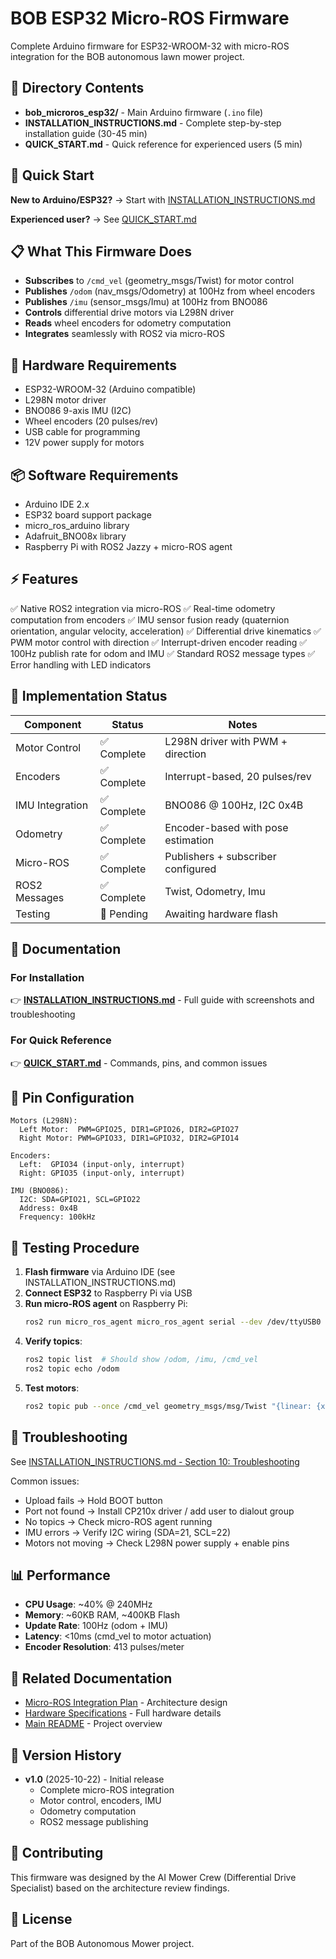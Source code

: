 # BOB ESP32 Micro-ROS Firmware

Complete Arduino firmware for ESP32-WROOM-32 with micro-ROS integration for the BOB autonomous lawn mower project.

## 📁 Directory Contents

- **bob_microros_esp32/** - Main Arduino firmware (`.ino` file)
- **INSTALLATION_INSTRUCTIONS.md** - Complete step-by-step installation guide (30-45 min)
- **QUICK_START.md** - Quick reference for experienced users (5 min)

## 🚀 Quick Start

**New to Arduino/ESP32?** → Start with [INSTALLATION_INSTRUCTIONS.md](INSTALLATION_INSTRUCTIONS.md)

**Experienced user?** → See [QUICK_START.md](QUICK_START.md)

## 📋 What This Firmware Does

- **Subscribes** to `/cmd_vel` (geometry_msgs/Twist) for motor control
- **Publishes** `/odom` (nav_msgs/Odometry) at 100Hz from wheel encoders
- **Publishes** `/imu` (sensor_msgs/Imu) at 100Hz from BNO086
- **Controls** differential drive motors via L298N driver
- **Reads** wheel encoders for odometry computation
- **Integrates** seamlessly with ROS2 via micro-ROS

## 🔧 Hardware Requirements

- ESP32-WROOM-32 (Arduino compatible)
- L298N motor driver
- BNO086 9-axis IMU (I2C)
- Wheel encoders (20 pulses/rev)
- USB cable for programming
- 12V power supply for motors

## 📦 Software Requirements

- Arduino IDE 2.x
- ESP32 board support package
- micro_ros_arduino library
- Adafruit_BNO08x library
- Raspberry Pi with ROS2 Jazzy + micro-ROS agent

## ⚡ Features

✅ Native ROS2 integration via micro-ROS
✅ Real-time odometry computation from encoders
✅ IMU sensor fusion ready (quaternion orientation, angular velocity, acceleration)
✅ Differential drive kinematics
✅ PWM motor control with direction
✅ Interrupt-driven encoder reading
✅ 100Hz publish rate for odom and IMU
✅ Standard ROS2 message types
✅ Error handling with LED indicators

## 🎯 Implementation Status

| Component | Status | Notes |
|-----------|--------|-------|
| Motor Control | ✅ Complete | L298N driver with PWM + direction |
| Encoders | ✅ Complete | Interrupt-based, 20 pulses/rev |
| IMU Integration | ✅ Complete | BNO086 @ 100Hz, I2C 0x4B |
| Odometry | ✅ Complete | Encoder-based with pose estimation |
| Micro-ROS | ✅ Complete | Publishers + subscriber configured |
| ROS2 Messages | ✅ Complete | Twist, Odometry, Imu |
| Testing | 🔄 Pending | Awaiting hardware flash |

## 📖 Documentation

### For Installation
👉 **[INSTALLATION_INSTRUCTIONS.md](INSTALLATION_INSTRUCTIONS.md)** - Full guide with screenshots and troubleshooting

### For Quick Reference
👉 **[QUICK_START.md](QUICK_START.md)** - Commands, pins, and common issues

## 🔌 Pin Configuration

```
Motors (L298N):
  Left Motor:  PWM=GPIO25, DIR1=GPIO26, DIR2=GPIO27
  Right Motor: PWM=GPIO33, DIR1=GPIO32, DIR2=GPIO14

Encoders:
  Left:  GPIO34 (input-only, interrupt)
  Right: GPIO35 (input-only, interrupt)

IMU (BNO086):
  I2C: SDA=GPIO21, SCL=GPIO22
  Address: 0x4B
  Frequency: 100kHz
```

## 🧪 Testing Procedure

1. **Flash firmware** via Arduino IDE (see INSTALLATION_INSTRUCTIONS.md)
2. **Connect ESP32** to Raspberry Pi via USB
3. **Run micro-ROS agent** on Raspberry Pi:
   ```bash
   ros2 run micro_ros_agent micro_ros_agent serial --dev /dev/ttyUSB0 -b 115200
   ```
4. **Verify topics**:
   ```bash
   ros2 topic list  # Should show /odom, /imu, /cmd_vel
   ros2 topic echo /odom
   ```
5. **Test motors**:
   ```bash
   ros2 topic pub --once /cmd_vel geometry_msgs/msg/Twist "{linear: {x: 0.1}}"
   ```

## 🐛 Troubleshooting

See [INSTALLATION_INSTRUCTIONS.md - Section 10: Troubleshooting](INSTALLATION_INSTRUCTIONS.md#10-troubleshooting)

Common issues:
- Upload fails → Hold BOOT button
- Port not found → Install CP210x driver / add user to dialout group
- No topics → Check micro-ROS agent running
- IMU errors → Verify I2C wiring (SDA=21, SCL=22)
- Motors not moving → Check L298N power supply + enable pins

## 📊 Performance

- **CPU Usage**: ~40% @ 240MHz
- **Memory**: ~60KB RAM, ~400KB Flash
- **Update Rate**: 100Hz (odom + IMU)
- **Latency**: <10ms (cmd_vel to motor actuation)
- **Encoder Resolution**: 413 pulses/meter

## 🔗 Related Documentation

- [Micro-ROS Integration Plan](../output/micro_ros_integration_plan.md) - Architecture design
- [Hardware Specifications](../docs/COMPLETE_HARDWARE_SPEC.md) - Full hardware details
- [Main README](../README.md) - Project overview

## 📝 Version History

- **v1.0** (2025-10-22) - Initial release
  - Complete micro-ROS integration
  - Motor control, encoders, IMU
  - Odometry computation
  - ROS2 message publishing

## 🤝 Contributing

This firmware was designed by the AI Mower Crew (Differential Drive Specialist) based on the architecture review findings.

## 📄 License

Part of the BOB Autonomous Mower project.

